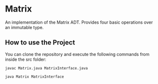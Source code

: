 # Matrix

An implementation of the Matrix ADT. Provides four basic operations over an immutable type.

## How to use the Project

You can clone the repository and execute the following commands from inside the src folder:

```
javac Matrix.java MatrixInterface.java

java Matrix MatrixInterface

```
